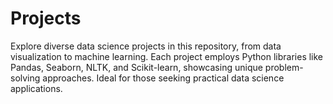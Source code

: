 # Projects
Explore diverse data science projects in this repository, from data visualization to machine learning. Each project employs Python libraries like Pandas, Seaborn, NLTK, and Scikit-learn, showcasing unique problem-solving approaches. Ideal for those seeking practical data science applications.
